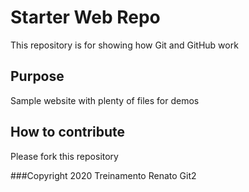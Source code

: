 # Starter Web Repo

This repository is for showing how Git and GitHub work

## Purpose

Sample website with plenty of files for demos

## How to contribute
Please fork this repository

###Copyright
2020 Treinamento Renato Git2
